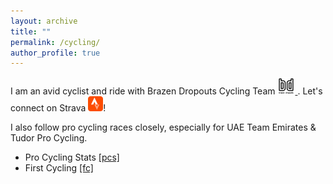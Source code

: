 ```yaml
---
layout: archive
title: ""
permalink: /cycling/
author_profile: true
---
```


I am an avid cyclist and ride with Brazen Dropouts Cycling Team <a href="https://www.brazendropouts.org/">
  <img src="/images/BD.png" alt="9" width="28" />
</a>. Let's connect on Strava [![24](/images/24.png)](https://www.strava.com/athletes/erichsienchenchu)!

I also follow pro cycling races closely, especially for UAE Team Emirates & Tudor Pro Cycling.

* Pro Cycling Stats [[pcs]](https://www.procyclingstats.com/index.php)
* First Cycling [[fc]](https://firstcycling.com/)

